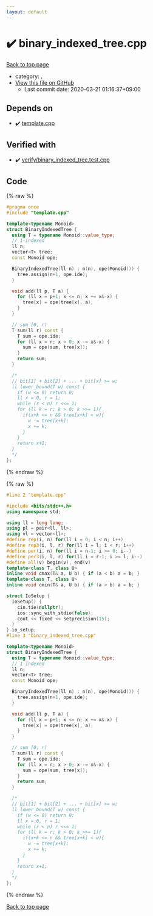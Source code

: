```yaml
---
layout: default
---
```


<!-- mathjax config similar to math.stackexchange -->
<script type="text/javascript" async
  src="https://cdnjs.cloudflare.com/ajax/libs/mathjax/2.7.5/MathJax.js?config=TeX-MML-AM_CHTML">
</script>
<script type="text/x-mathjax-config">
  MathJax.Hub.Config({
    TeX: { equationNumbers: { autoNumber: "AMS" }},
    tex2jax: {
      inlineMath: [ ['$','$'] ],
      processEscapes: true
    },
    "HTML-CSS": { matchFontHeight: false },
    displayAlign: "left",
    displayIndent: "2em"
  });
</script>

<script type="text/javascript" src="https://cdnjs.cloudflare.com/ajax/libs/jquery/3.4.1/jquery.min.js"></script>
<script src="https://cdn.jsdelivr.net/npm/jquery-balloon-js@1.1.2/jquery.balloon.min.js" integrity="sha256-ZEYs9VrgAeNuPvs15E39OsyOJaIkXEEt10fzxJ20+2I=" crossorigin="anonymous"></script>
<script type="text/javascript" src="../assets/js/copy-button.js"></script>
<link rel="stylesheet" href="../assets/css/copy-button.css" />


# :heavy_check_mark: binary_indexed_tree.cpp

<a href="../index.html">Back to top page</a>

* category: <a href="../index.html#5058f1af8388633f609cadb75a75dc9d">.</a>
* <a href="{{ site.github.repository_url }}/blob/master/binary_indexed_tree.cpp">View this file on GitHub</a>
    - Last commit date: 2020-03-21 01:16:37+09:00




## Depends on

* :heavy_check_mark: <a href="template.cpp.html">template.cpp</a>


## Verified with

* :heavy_check_mark: <a href="../verify/verify/binary_indexed_tree.test.cpp.html">verify/binary_indexed_tree.test.cpp</a>


## Code

<a id="unbundled"></a>
{% raw %}
```cpp
#pragma once
#include "template.cpp"

template<typename Monoid>
struct BinaryIndexedTree {
  using T = typename Monoid::value_type;
  // 1-indexed
  ll n;
  vector<T> tree;
  const Monoid ope;

  BinaryIndexedTree(ll n) : n(n), ope(Monoid()) {
    tree.assign(n+1, ope.ide);
  }

  void add(ll p, T a) {
    for (ll x = p+1; x <= n; x += x&-x) {
      tree[x] = ope(tree[x], a);
    }
  }

  // sum [0, r)
  T sum(ll r) const {
    T sum = ope.ide;
    for (ll x = r; x > 0; x -= x&-x) {
      sum = ope(sum, tree[x]);
    }
    return sum;
  }

  /*
  // bit[1] + bit[2] + ... + bit[x] >= w;
  ll lower_bound(T w) const {
    if (w <= 0) return 0;
    ll x = 0, r = 1;
    while (r < n) r <<= 1;
    for (ll k = r; k > 0; k >>= 1){
      if(x+k <= n && tree[x+k] < w){
        w -= tree[x+k];
        x += k;
      }
    }
    return x+1;
  }
  */
};

```
{% endraw %}

<a id="bundled"></a>
{% raw %}
```cpp
#line 2 "template.cpp"

#include <bits/stdc++.h>
using namespace std;

using ll = long long;
using pl = pair<ll, ll>;
using vl = vector<ll>;
#define rep(i, n) for(ll i = 0; i < n; i++)
#define rep3(i, l, r) for(ll i = l; i < r; i++)
#define per(i, n) for(ll i = n-1; i >= 0; i--)
#define per3(i, l, r) for(ll i = r-1; i >= l; i--)
#define all(v) begin(v), end(v)
template<class T, class U>
inline void cmax(T& a, U b) { if (a < b) a = b; }
template<class T, class U>
inline void cmin(T& a, U b) { if (a > b) a = b; }

struct IoSetup {
  IoSetup() {
    cin.tie(nullptr);
    ios::sync_with_stdio(false);
    cout << fixed << setprecision(15);
  }
} io_setup;
#line 3 "binary_indexed_tree.cpp"

template<typename Monoid>
struct BinaryIndexedTree {
  using T = typename Monoid::value_type;
  // 1-indexed
  ll n;
  vector<T> tree;
  const Monoid ope;

  BinaryIndexedTree(ll n) : n(n), ope(Monoid()) {
    tree.assign(n+1, ope.ide);
  }

  void add(ll p, T a) {
    for (ll x = p+1; x <= n; x += x&-x) {
      tree[x] = ope(tree[x], a);
    }
  }

  // sum [0, r)
  T sum(ll r) const {
    T sum = ope.ide;
    for (ll x = r; x > 0; x -= x&-x) {
      sum = ope(sum, tree[x]);
    }
    return sum;
  }

  /*
  // bit[1] + bit[2] + ... + bit[x] >= w;
  ll lower_bound(T w) const {
    if (w <= 0) return 0;
    ll x = 0, r = 1;
    while (r < n) r <<= 1;
    for (ll k = r; k > 0; k >>= 1){
      if(x+k <= n && tree[x+k] < w){
        w -= tree[x+k];
        x += k;
      }
    }
    return x+1;
  }
  */
};

```
{% endraw %}

<a href="../index.html">Back to top page</a>

